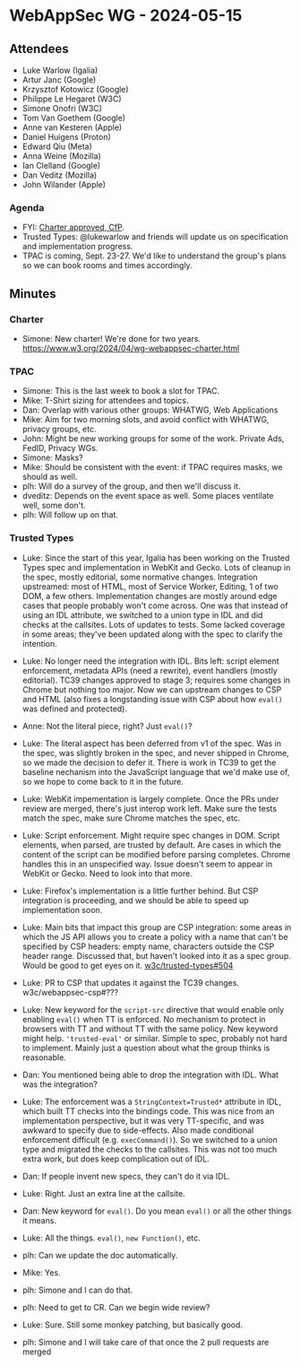 WebAppSec WG - 2024-05-15
============

## Attendees

* Luke Warlow (Igalia)
* Artur Janc (Google)
* Krzysztof Kotowicz (Google)
* Philippe Le Hegaret (W3C)
* Simone Onofri (W3C)
* Tom Van Goethem (Google)
* Anne van Kesteren (Apple)
* Daniel Huigens (Proton)
* Edward Qiu (Meta)
* Anna Weine (Mozilla)
* Ian Clelland (Google)
* Dan Veditz (Mozilla)
* John Wilander (Apple)


### Agenda

* FYI: [Charter approved, CfP](https://lists.w3.org/Archives/Public/public-webappsec/2024Apr/0004.html).
* Trusted Types: @lukewarlow and friends will update us on specification and implementation progress.
* TPAC is coming, Sept. 23-27. We'd like to understand the group's plans so we can book rooms and times accordingly.


## Minutes

### Charter

* Simone: New charter! We're done for two years.  https://www.w3.org/2024/04/wg-webappsec-charter.html


### TPAC

* Simone: This is the last week to book a slot for TPAC.
* Mike: T-Shirt sizing for attendees and topics.
* Dan: Overlap with various other groups: WHATWG, Web Applications
* Mike: Aim for two morning slots, and avoid conflict with WHATWG, privacy groups, etc.
* John: Might be new working groups for some of the work. Private Ads, FedID, Privacy WGs.
* Simone: Masks?
* Mike: Should be consistent with the event: if TPAC requires masks, we should as well.
* plh: Will do a survey of the group, and then we'll discuss it.
* dveditz: Depends on the event space as well. Some places ventilate well, some don't.
* plh: Will follow up on that.


### Trusted Types

* Luke: Since the start of this year, Igalia has been working on the Trusted Types spec and implementation in WebKit and Gecko. Lots of cleanup in the spec, mostly editorial, some normative changes. Integration upstreamed: most of HTML, most of Service Worker, Editing, 1 of two DOM, a few others. Implementation changes are mostly around edge cases that people probably won't come across. One was that instead of using an IDL attribute, we switched to a union type in IDL and did checks at the callsites. Lots of updates to tests. Some lacked coverage in some areas; they've been updated along with the spec to clarify the intention.

* Luke: No longer need the integration with IDL. Bits left: script element enforcement, metadata APIs (need a rewrite), event handlers (mostly editorial). TC39 changes approved to stage 3; requires some changes in Chrome but nothing too major. Now we can upstream changes to CSP and HTML (also fixes a longstanding issue with CSP about how `eval()` was defined and protected).

* Anne: Not the literal piece, right? Just `eval()`?

* Luke: The literal aspect has been deferred from v1 of the spec. Was in the spec, was slightly broken in the spec, and never shipped in Chrome, so we made the decision to defer it. There is work in TC39 to get the baseline nechanism into the JavaScript language that we'd make use of, so we hope to come back to it in the future.

* Luke: WebKit impementation is largely complete. Once the PRs under review are merged, there's just interop work left. Make sure the tests match the spec, make sure Chrome matches the spec, etc.

* Luke: Script enforcement. Might require spec changes in DOM. Script elements, when parsed, are trusted by default. Are cases in which the content of the script can be modified before parsing completes. Chrome handles this in an unspecified way. Issue doesn't seem to appear in WebKit or Gecko. Need to look into that more.

* Luke: Firefox's implementation is a little further behind. But CSP integration is proceeding, and we should be able to speed up implementation soon.

* Luke: Main bits that impact this group are CSP integration: some areas in which the JS API allows you to create a policy with a name that can't be specified by CSP headers: empty name, characters outside the CSP header range. Discussed that, but haven't looked into it as a spec group. Would be good to get eyes on it. [w3c/trusted-types#504](https://github.com/w3c/trusted-types/issues/504)

* Luke: PR to CSP that updates it against the TC39 changes. w3c/webappsec-csp#???

* Luke: New keyword for the `script-src` directive that would enable only enabling `eval()` when TT is enforced. No mechanism to protect in browsers with TT and without TT with the same policy. New keyword might help. `'trusted-eval'` or similar. Simple to spec, probably not hard to implement. Mainly just a question about what the group thinks is reasonable.

* Dan: You mentioned being able to drop the integration with IDL. What was the integration?

* Luke: The enforcement was a `StringContext=Trusted*` attribute in IDL, which built TT checks into the bindings code. This was nice from an implementation perspective, but it was very TT-specific, and was awkward to specify due to side-effects. Also made conditional enforcement difficult (e.g. `execCommand()`). So we switched to a union type and migrated the checks to the callsites. This was not too much extra work, but does keep complication out of IDL.

* Dan: If people invent new specs, they can't do it via IDL.

* Luke: Right. Just an extra line at the callsite.

* Dan: New keyword for `eval()`. Do you mean `eval()` or all the other things it means.

* Luke: All the things. `eval()`, `new Function()`, etc.

* plh: Can we update the doc automatically.

* Mike: Yes.

* plh: Simone and I can do that.

* plh: Need to get to CR. Can we begin wide review?

* Luke: Sure. Still some monkey patching, but basically good.

* plh: Simone and I will take care of that once the 2 pull requests are merged


